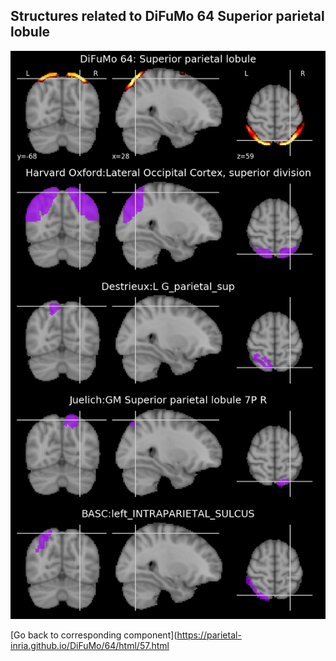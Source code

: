 


## Structures related to DiFuMo 64 Superior parietal lobule

![57](57.jpg "Structures related to DiFuMo 64 Superior parietal lobule")

[Go back to corresponding component](https://parietal-inria.github.io/DiFuMo/64/html/57.html